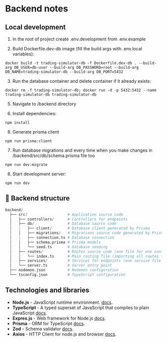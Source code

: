 # Backend notes


## Local development
1. In the root of project create .env.development from .env.example

2. Build Dockerfile.dev-db image (fill the build args with .env.local variables):
```
docker build -t trading-simulator-db -f Dockerfile.dev-db . --build-arg DB_USER=db-user --build-arg DB_PASSWORD=root --build-arg DB_NAME=trading-simulator-db --build-arg DB_PORT=5432
```

3. Run the database container and delete container if it already exists:
```
docker rm -f trading-simulator-db; docker run -d -p 5432:5432 --name trading-simulator-db trading-simulator-db
```

5. Navigate to /backend directory

6. Install dependencies:
```
npm install
```

8. Generate prisma client
```
npm run prisma:client
```

7. Run database migrations and every time when you make changes in /backend/src/db/schema.prisma file too
```
npm run dev:migrate
```

8. Start development server:
```
npm run dev
```


## 📂 Backend structure
```python
backend/
  ├── src/                  # Application source code
  │   ├── controllers/      # Controllers for endpoints
  │   ├── db/               # Database source code
  │   |   ├── client/       # Database client generated by Prisma
  │   │   ├── migrations/   # Migrations source code generated by Prisma
  │   |   ├── connection.ts # Database connection
  │   │   ├── schema.prisma # Prisma models 
  │   │   └── seed.ts       # Database seeding
  │   ├── routes/           # Routes source code (one file for one controller)
  │   │   └── index.ts      # Main routing file (importing all routes files)
  │   ├── services/         # Services for endpoints (one service file for one controller)
  │   └── server.ts         # Server entry point
  ├── nodemon.json          # Nodemon configuration
  └── tsconfig.json         # TypeScript configuration
```


## Technologies and libraries
- **Node.js** - JavaScript runtime environment. [docs](https://nodejs.org/docs/latest-v16.x/api/).
- **TypeScript** - A typed superset of JavaScript that compiles to plain JavaScript [docs](https://www.typescriptlang.org/docs/).
- **Expres.js** - Web framework for Node.js [docs](https://expressjs.com/).
- **Prisma** - ORM for TypeScript [docs](https://www.prisma.io/docs/concepts).
- **Zod** - Schema validator [docs](https://zod.dev).
- **Axios** - HTTP Client for node.js and browser [docs](https://axios-http.com/docs/intro).
